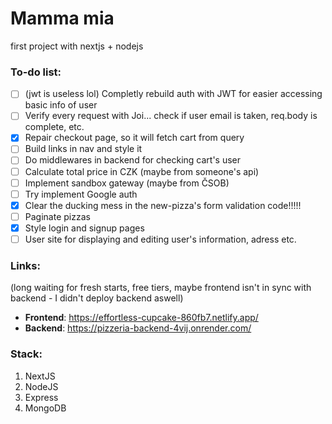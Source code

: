 # Mamma mia
first project with nextjs + nodejs

### To-do list:
- [ ] (jwt is useless lol) Completly rebuild auth with JWT for easier accessing basic info of user
- [ ] Verify every request with Joi... check if user email is taken, req.body is complete, etc.
- [x] Repair checkout page, so it will fetch cart from query
- [ ] Build links in nav and style it
- [ ] Do middlewares in backend for checking cart's user
- [ ] Calculate total price in CZK (maybe from someone's api)
- [ ] Implement sandbox gateway (maybe from ČSOB)
- [ ] Try implement Google auth
- [x] Clear the ducking mess in the new-pizza's form validation code!!!!! 
- [ ] Paginate pizzas
- [x] Style login and signup pages
- [ ] User site for displaying and editing user's information, adress etc.

### Links:
(long waiting for fresh starts, free tiers, maybe frontend isn't in sync with backend - I didn't deploy backend aswell) <br>
- **Frontend**: https://effortless-cupcake-860fb7.netlify.app/
- **Backend**: https://pizzeria-backend-4vij.onrender.com/

### Stack:
1. NextJS
2. NodeJS
3. Express
4. MongoDB